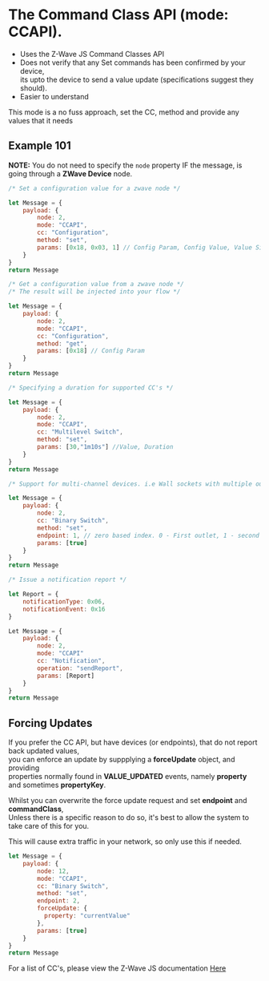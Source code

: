 # The Command Class API (mode: CCAPI).  

 - Uses the Z-Wave JS Command Classes API
 - Does not verify that any Set commands has been confirmed by your device,  
   its upto the device to send a value update (specifications suggest they should).
 - Easier to understand
  
This mode is a no fuss approach, set the CC, method and provide any values that it needs

## Example 101  
**NOTE:** You do not need to specify the ```node``` property IF the message, is going through a **ZWave Device** node.  

```javascript
/* Set a configuration value for a zwave node */

let Message = {
    payload: {
        node: 2,
        mode: "CCAPI",
        cc: "Configuration",
        method: "set",
        params: [0x18, 0x03, 1] // Config Param, Config Value, Value Size
    }
}
return Message
```

```javascript
/* Get a configuration value from a zwave node */
/* The result will be injected into your flow */

let Message = {
    payload: {
        node: 2,
        mode: "CCAPI",
        cc: "Configuration",
        method: "get",
        params: [0x18] // Config Param
    }
}
return Message
```

```javascript
/* Specifying a duration for supported CC's */

let Message = {
    payload: {
        node: 2,
        mode: "CCAPI",
        cc: "Multilevel Switch",
        method: "set",
        params: [30,"1m10s"] //Value, Duration
    }
}
return Message
```

```javascript
/* Support for multi-channel devices. i.e Wall sockets with multiple outlets */

let Message = {
    payload: {
        node: 2,
        cc: "Binary Switch",
        method: "set",
        endpoint: 1, // zero based index. 0 - First outlet, 1 - second outlet and so on.
        params: [true]
    }
}
return Message
```

```javascript
/* Issue a notification report */

let Report = {
    notificationType: 0x06,
    notificationEvent: 0x16
}

Let Message = {
    payload: {
        node: 2,
        mode: "CCAPI"
        cc: "Notification",
        operation: "sendReport",
        params: [Report]
    }
}
return Message
```

## Forcing Updates
If you prefer the CC API, but have devices (or endpoints), that do not report back updated values,  
you can enforce an update by suppplying a **forceUpdate** object, and providing  
properties normally found in **VALUE_UPDATED** events, namely **property** and sometimes **propertyKey**.  

Whilst you can overwrite the force update request and set **endpoint** and **commandClass**,  
Unless there is a specific reason to do so, it's best to allow the system to take care of this for you.

This will cause extra traffic in your network, so only use this if needed.

```javascript
let Message = {
    payload: {
        node: 12,
        mode: "CCAPI",
        cc: "Binary Switch",
        method: "set",
        endpoint: 2,
        forceUpdate: {
          property: "currentValue"
        },
        params: [true]
    }
}
return Message
```

For a list of CC's, please view the Z-Wave JS documentation [Here](https://zwave-js.github.io/node-zwave-js/#/api/CCs/index)
